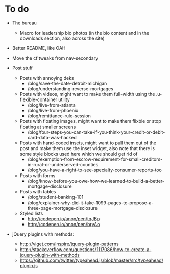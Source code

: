 # To do

- The bureau
  - Macro for leadership bio photos (in the bio content and in the downloads section, also across the site)

- Better README, like OAH
- Move the cf tweaks from nav-secondary

- Post stuff
  - Posts with annoying deks
    - /blog/save-the-date-detroit-michigan
    - /blog/understanding-reverse-mortgages
  - Posts with videos, might want to make them full-width using the
    .u-flexible-container utility
    - /blog/live-from-atlanta
    - /blog/live-from-phoenix
    - /blog/remittance-rule-session
  - Posts with floating images, might want to make them flixble or stop floating
    at smaller screens
    - /blog/four-steps-you-can-take-if-you-think-your-credit-or-debit-card-data-was-hacked
  - Posts with hand-coded insets, might want to pull them out of the post and
    make them use the inset widget, also note that there is some style blocks
    used here which we should get rid of
    - /blog/exemption-from-escrow-requirement-for-small-creditors-in-rural-or-underserved-counties
    - /blog/you-have-a-right-to-see-specialty-consumer-reports-too
  - Posts with forms
    - /blog/know-before-you-owe-how-we-learned-to-build-a-better-mortgage-disclosure
  - Posts with tables
    - /blog/student-banking-101
    - /blog/explainer-why-did-it-take-1099-pages-to-propose-a-three-page-mortgage-disclosure
  - Styled lists
    - http://codepen.io/anon/pen/tqJBp
    - http://codepen.io/anon/pen/bryAo

- jQuery plugins with methods:
  - http://viget.com/inspire/jquery-plugin-patterns
  - http://stackoverflow.com/questions/1117086/how-to-create-a-jquery-plugin-with-methods
  - https://github.com/twitter/typeahead.js/blob/master/src/typeahead/plugin.js
